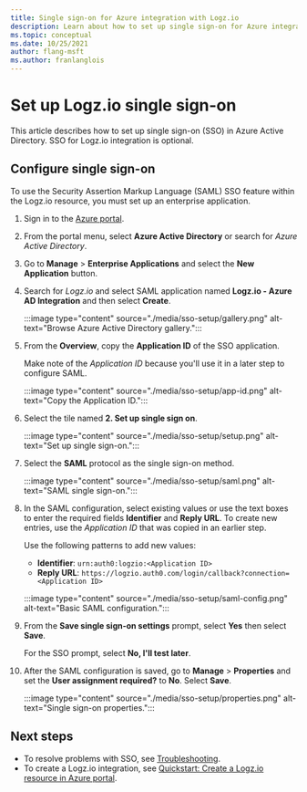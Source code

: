 ```yaml
---
title: Single sign-on for Azure integration with Logz.io
description: Learn about how to set up single sign-on for Azure integration with Logz.io.
ms.topic: conceptual
ms.date: 10/25/2021
author: flang-msft
ms.author: franlanglois
---
```


# Set up Logz.io single sign-on

This article describes how to set up single sign-on (SSO) in Azure Active Directory. SSO for Logz.io integration is optional.

## Configure single sign-on

To use the Security Assertion Markup Language (SAML) SSO feature within the Logz.io resource, you must set up an enterprise application.

1. Sign in to the [Azure portal](https://portal.azure.com).
1. From the portal menu, select **Azure Active Directory** or search for _Azure Active Directory_.
1. Go to **Manage** > **Enterprise Applications** and select the **New Application** button.
1. Search for _Logz.io_ and select SAML application named **Logz.io - Azure AD Integration** and then select **Create**.

   :::image type="content" source="./media/sso-setup/gallery.png" alt-text="Browse Azure Active Directory gallery.":::

1. From the **Overview**, copy the **Application ID** of the SSO application.

   Make note of the _Application ID_ because you'll use it in a later step to configure SAML.

   :::image type="content" source="./media/sso-setup/app-id.png" alt-text="Copy the Application ID.":::

1. Select the tile named **2. Set up single sign on**.

   :::image type="content" source="./media/sso-setup/setup.png" alt-text="Set up single sign-on.":::

1. Select the **SAML** protocol as the single sign-on method.

   :::image type="content" source="./media/sso-setup/saml.png" alt-text="SAML single sign-on.":::

1. In the SAML configuration, select existing values or use the text boxes to enter the required fields **Identifier** and **Reply URL**. To create new entries, use the _Application ID_ that was copied in an earlier step.

   Use the following patterns to add new values:

   - **Identifier**: `urn:auth0:logzio:<Application ID>`
   - **Reply URL**: `https://logzio.auth0.com/login/callback?connection=<Application ID>`

   :::image type="content" source="./media/sso-setup/saml-config.png" alt-text="Basic SAML configuration.":::

1. From the **Save single sign-on settings** prompt, select **Yes** then select **Save**.

   For the SSO prompt, select **No, I'll test later**.

1. After the SAML configuration is saved, go to **Manage** > **Properties** and set the **User assignment required?** to **No**. Select **Save**.

   :::image type="content" source="./media/sso-setup/properties.png" alt-text="Single sign-on properties.":::

## Next steps

- To resolve problems with SSO, see [Troubleshooting](troubleshoot.md).
- To create a Logz.io integration, see [Quickstart: Create a Logz.io resource in Azure portal](create.md).
